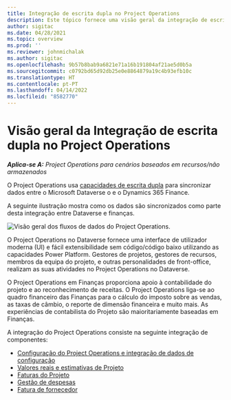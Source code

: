 ```yaml
---
title: Integração de escrita dupla no Project Operations
description: Este tópico fornece uma visão geral da integração de escrita dupla no Project Operations.
author: sigitac
ms.date: 04/28/2021
ms.topic: overview
ms.prod: ''
ms.reviewer: johnmichalak
ms.author: sigitac
ms.openlocfilehash: 9b57b8bab9a6821e71a16b191804af21ae5d0b5a
ms.sourcegitcommit: c0792bd65d92db25e0e8864879a19c4b93efb10c
ms.translationtype: HT
ms.contentlocale: pt-PT
ms.lasthandoff: 04/14/2022
ms.locfileid: "8582770"
---
```

# <a name="project-operations-dual-write-integration-overview"></a>Visão geral da Integração de escrita dupla no Project Operations

_**Aplica-se A:** Project Operations para cenários baseados em recursos/não armazenados_

O Project Operations usa [capacidades de escrita dupla](/dynamics365/fin-ops-core/dev-itpro/data-entities/dual-write/dual-write-home-page) para sincronizar dados entre o Microsoft Dataverse o e o Dynamics 365 Finance.

A seguinte ilustração mostra como os dados são sincronizados como parte desta integração entre Dataverse e finanças.

![Visão geral dos fluxos de dados do Project Operations.](./media/ProjectOperationsFlows.jpg)

O Project Operations no Dataverse fornece uma interface de utilizador moderna (UI) e fácil extensibilidade sem código/código baixo utilizando as capacidades Power Platform. Gestores de projetos, gestores de recursos, membros da equipa do projeto, e outras personalidades de front-office, realizam as suas atividades no Project Operations no Dataverse.

O Project Operations em Finanças proporciona apoio à contabilidade do projeto e ao reconhecimento de receitas. O Project Operations liga-se ao quadro financeiro das Finanças para o cálculo do imposto sobre as vendas, as taxas de câmbio, o reporte de dimensão financeira e muito mais. As experiências de contabilista do Projeto são maioritariamente baseadas em Finanças.

A integração do Project Operations consiste na seguinte integração de componentes:


- [Configuração do Project Operations e integração de dados de configuração](resource-dual-write-setup-integration.md) 
- [Valores reais e estimativas de Projeto](resource-dual-write-estimates-actuals.md)
- [Faturas do Projeto](resource-dual-write-project-invoice.md)
- [Gestão de despesas](resource-dual-write-expense.md)
- [Fatura de fornecedor](resource-dual-write-vendor-invoice.md)
